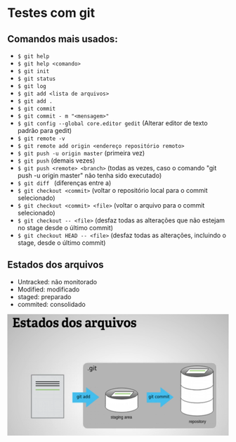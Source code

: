 # Testes com git

## Comandos mais usados:

- ```$ git help```
- ```$ git help <comando>```
- ```$ git init```
- ```$ git status```
- ```$ git log```
- ```$ git add <lista de arquivos>```
- ```$ git add .```
- ```$ git commit```
- ```$ git commit - m "<mensagem>"```
- ```$ git config --global core.editor gedit``` (Alterar editor de texto padrão para gedit)
- ```$ git remote -v```
- ```$ git remote add origin <endereço repositório remoto>```
- ```$ git push -u origin master``` (primeira vez)
- ```$ git push``` (demais vezes)
- ```$ git push <remote> <branch>``` (todas as vezes, caso o comando "git push -u origin master" não tenha sido executado)
- ```$ git diff ``` (diferenças entre a)
- ```$ git checkout <commit>``` (voltar o repositório local para o commit selecionado)
- ```$ git checkout <commit> <file>``` (voltar o arquivo para o commit selecionado)
- ```$ git checkout -- <file>``` (desfaz todas as alterações que não estejam no stage desde o último commit)
- ```$ git checkout HEAD -- <file>``` (desfaz todas as alterações, incluindo o stage, desde o último commit)


## Estados dos arquivos 

- Untracked: não monitorado
- Modified: modificado
- staged: preparado
- commited: consolidado

![Image](./git_estado_arquivos.PNG?raw=true)
